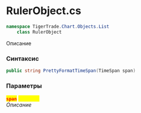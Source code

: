 
# RulerObject.cs
```csharp
namespace TigerTrade.Chart.Objects.List  
    class RulerObject
```

Описание

### Синтаксис
```csharp
public string PrettyFormatTimeSpan(TimeSpan span)
```

### Параметры  
<mark style="color:red;">**`span`**</mark> <mark style="color:yellow;">`TimeSpan`</mark>  
 *Описание*  
  

                    
                    